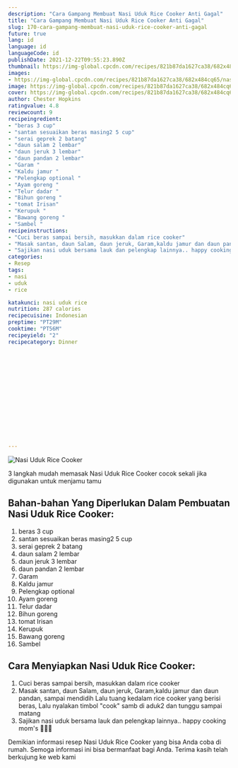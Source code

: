 ```yaml
---
description: "Cara Gampang Membuat Nasi Uduk Rice Cooker Anti Gagal"
title: "Cara Gampang Membuat Nasi Uduk Rice Cooker Anti Gagal"
slug: 170-cara-gampang-membuat-nasi-uduk-rice-cooker-anti-gagal
future: true
lang: id
language: id
languageCode: id
publishDate: 2021-12-22T09:55:23.890Z 
thumbnail: https://img-global.cpcdn.com/recipes/821b87da1627ca38/682x484cq65/nasi-uduk-rice-cooker-foto-resep-utama.png
images:
- https://img-global.cpcdn.com/recipes/821b87da1627ca38/682x484cq65/nasi-uduk-rice-cooker-foto-resep-utama.png
image: https://img-global.cpcdn.com/recipes/821b87da1627ca38/682x484cq65/nasi-uduk-rice-cooker-foto-resep-utama.png
cover: https://img-global.cpcdn.com/recipes/821b87da1627ca38/682x484cq65/nasi-uduk-rice-cooker-foto-resep-utama.png
author: Chester Hopkins
ratingvalue: 4.8
reviewcount: 9
recipeingredient:
- "beras 3 cup"
- "santan sesuaikan beras masing2 5 cup"
- "serai geprek 2 batang"
- "daun salam 2 lembar"
- "daun jeruk 3 lembar"
- "daun pandan 2 lembar"
- "Garam "
- "Kaldu jamur "
- "Pelengkap optional "
- "Ayam goreng "
- "Telur dadar "
- "Bihun goreng "
- "tomat Irisan"
- "Kerupuk "
- "Bawang goreng "
- "Sambel "
recipeinstructions:
- "Cuci beras sampai bersih, masukkan dalam rice cooker"
- "Masak santan, daun Salam, daun jeruk, Garam,kaldu jamur dan daun pandan, sampai mendidih Lalu tuang kedalam rice cooker yang berisi beras, Lalu nyalakan timbol &#34;cook&#34; samb di aduk2 dan tunggu sampai matang"
- "Sajikan nasi uduk bersama lauk dan pelengkap lainnya.. happy cooking mom&#39;s 💚💚💚"
categories:
- Resep
tags:
- nasi
- uduk
- rice

katakunci: nasi uduk rice 
nutrition: 287 calories
recipecuisine: Indonesian
preptime: "PT29M"
cooktime: "PT56M"
recipeyield: "2"
recipecategory: Dinner


     
    
    
    
    
    
    
    
    
    
    
      
    
---
```



![Nasi Uduk Rice Cooker](https://img-global.cpcdn.com/recipes/821b87da1627ca38/682x484cq65/nasi-uduk-rice-cooker-foto-resep-utama.png)

3 langkah mudah memasak  Nasi Uduk Rice Cooker cocok sekali jika digunakan untuk menjamu tamu

<!--inarticleads1-->

## Bahan-bahan Yang Diperlukan Dalam Pembuatan Nasi Uduk Rice Cooker:

1. beras 3 cup
1. santan sesuaikan beras masing2 5 cup
1. serai geprek 2 batang
1. daun salam 2 lembar
1. daun jeruk 3 lembar
1. daun pandan 2 lembar
1. Garam 
1. Kaldu jamur 
1. Pelengkap optional 
1. Ayam goreng 
1. Telur dadar 
1. Bihun goreng 
1. tomat Irisan
1. Kerupuk 
1. Bawang goreng 
1. Sambel 



<!--inarticleads2-->

## Cara Menyiapkan Nasi Uduk Rice Cooker:

1. Cuci beras sampai bersih, masukkan dalam rice cooker
1. Masak santan, daun Salam, daun jeruk, Garam,kaldu jamur dan daun pandan, sampai mendidih Lalu tuang kedalam rice cooker yang berisi beras, Lalu nyalakan timbol &#34;cook&#34; samb di aduk2 dan tunggu sampai matang
1. Sajikan nasi uduk bersama lauk dan pelengkap lainnya.. happy cooking mom&#39;s 💚💚💚




Demikian informasi  resep Nasi Uduk Rice Cooker   yang bisa Anda coba di rumah. Semoga informasi ini bisa bermanfaat bagi Anda. Terima kasih telah berkujung ke web kami
